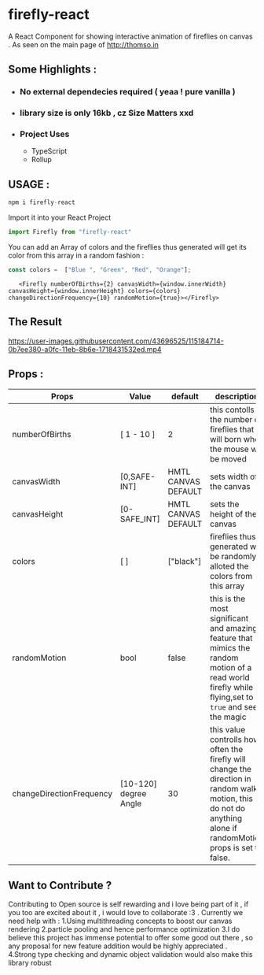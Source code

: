 # firefly-react
A React Component for showing interactive animation of fireflies on canvas . As seen on the main page of http://thomso.in



## Some Highlights : 
* ### No external dependecies required ( yeaa ! pure vanilla )
* ### library size is only 16kb ,  cz Size Matters xxd
* ### Project Uses
     * TypeScript
     * Rollup 

## USAGE : 

```js
npm i firefly-react
```

Import it into your React Project 
````js
import Firefly from "firefly-react"
````
You can add an Array of colors and the fireflies thus generated will get its color from this array in  a random fashion  :

```js
const colors =  ["Blue ", "Green", "Red", "Orange"];
```

```JSX
   <Firefly numberOfBirths={2} canvasWidth={window.innerWidth} canvasHeight={window.innerHeight} colors={colors} changeDirectionFrequency={10} randomMotion={true}></Firefly>
```

## The Result

https://user-images.githubusercontent.com/43696525/115184714-0b7ee380-a0fc-11eb-8b6e-1718431532ed.mp4



## Props :

Props | Value | default |  description 
------------ | ------------- | ----------- | ------------
numberOfBirths  | [ 1 - 10 ] | 2 |   this contolls the number of fireflies that will born when the mouse will be moved 
canvasWidth | [0,SAFE-INT] | HMTL CANVAS DEFAULT |   sets width of the canvas 
canvasHeight | [0-SAFE_INT] | HMTL CANVAS DEFAULT |  sets the height of the canvas
colors   | [ ] | ["black"]|  fireflies thus generated will be randomly alloted the colors from this array 
randomMotion| bool | false  |   this is the most significant and amazing feature that mimics the random motion of a read world firefly while flying,set to `true` and see the magic 
changeDirectionFrequency | [10-120] degree Angle | 30 | this value controlls how often the firefly will change the direction in random walk motion, this do not do anything alone if randomMotion props is set to false.


## Want to Contribute ?
Contributing to Open source is self rewarding and i love being part of it , if you too are excited about it , i would love to collaborate :3 .
Currently we need help with :
1.Using multithreading concepts to boost our  canvas rendering
2.particle pooling and hence performance optimization
3.I do believe this project has immense potential to offer some good out there , so any proposal for  new feature addition would be highly appreciated .
4.Strong type checking and dynamic object validation would also make this library robust 


